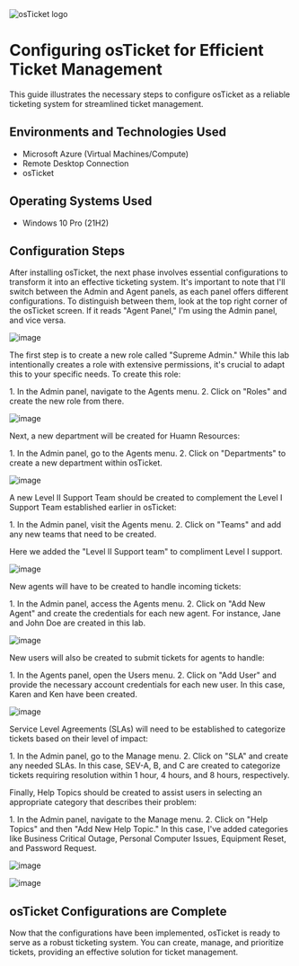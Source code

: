 <img src="https://i.imgur.com/Clzj7Xs.png" alt="osTicket logo"/>
<h1>Configuring osTicket for Efficient Ticket Management</h1>
This guide illustrates the necessary steps to configure osTicket as a reliable ticketing system for streamlined ticket management.

<h2>Environments and Technologies Used</h2>

- Microsoft Azure (Virtual Machines/Compute)
- Remote Desktop Connection
- osTicket 

<h2>Operating Systems Used</h2>

- Windows 10 Pro (21H2)

<h2>Configuration Steps</h2>

<p>
After installing osTicket, the next phase involves essential configurations to transform it into an effective ticketing system. It's important to note that I'll switch between the Admin and Agent panels, as each panel offers different configurations. To distinguish between them, look at the top right corner of the osTicket screen. If it reads "Agent Panel," I'm using the Admin panel, and vice versa.

![image](https://github.com/itnatepena/post-install-config/assets/147539410/d156d596-cbe2-45b6-aed2-3fce62e7dba6)

</p>

<p>
The first step is to create a new role called "Supreme Admin." While this lab intentionally creates a role with extensive permissions, it's crucial to adapt this to your specific needs. To create this role:
</p>

<p>
1. In the Admin panel, navigate to the Agents menu.
2. Click on "Roles" and create the new role from there.
</p>

![image](https://github.com/itnatepena/post-install-config/assets/147539410/3b52923b-382e-40c2-a68a-86b012179b71)

<p>
Next, a new department will be created for Huamn Resources:
</p>

<p>
1. In the Admin panel, go to the Agents menu.
2. Click on "Departments" to create a new department within osTicket.

![image](https://github.com/itnatepena/post-install-config/assets/147539410/feabc4a3-9f5a-4d53-89c4-1a20175474b4)

</p>

<p>
A new Level II Support Team should be created to complement the Level I Support Team established earlier in osTicket:
</p>

<p>
1. In the Admin panel, visit the Agents menu.
2. Click on "Teams" and add any new teams that need to be created.

Here we added the "Level II Support team" to compliment Level I support.
  
![image](https://github.com/itnatepena/post-install-config/assets/147539410/c543a659-51ae-49e6-ad7f-2f7a5052fb41)

</p>

<p>
New agents will have to be created to handle incoming tickets:
</p>

<p>
1. In the Admin panel, access the Agents menu.
2. Click on "Add New Agent" and create the credentials for each new agent. For instance, Jane and John Doe are created in this lab.
  
![image](https://github.com/itnatepena/post-install-config/assets/147539410/86e326c2-c7f2-44e3-be0a-be55bb1388bf)

</p>

<p>
New users will also be created to submit tickets for agents to handle:
</p>

<p>
1. In the Agents panel, open the Users menu.
2. Click on "Add User" and provide the necessary account credentials for each new user. In this case, Karen and Ken have been created.

![image](https://github.com/itnatepena/post-install-config/assets/147539410/5143ab0d-c697-4ec2-8b95-9ae494ca19fb)

</p>

<p>
Service Level Agreements (SLAs) will need to be established to categorize tickets based on their level of impact:
</p>

<p>
1. In the Admin panel, go to the Manage menu.
2. Click on "SLA" and create any needed SLAs. In this case, SEV-A, B, and C are created to categorize tickets requiring resolution within 1 hour, 4 hours, and 8 hours, respectively.
</p>

<p>
Finally, Help Topics should be created to assist users in selecting an appropriate category that describes their problem:
</p>

<p>
1. In the Admin panel, navigate to the Manage menu.
2. Click on "Help Topics" and then "Add New Help Topic." In this case, I've added categories like Business Critical Outage, Personal Computer Issues, Equipment Reset, and Password Request.
  
![image](https://github.com/itnatepena/post-install-config/assets/147539410/7346b4f5-ed76-4c7e-a78b-95baf42e12c2)

![image](https://github.com/itnatepena/post-install-config/assets/147539410/20ba73ea-e3c1-469c-8bca-3e450e4973e4)



</p>

<h2>osTicket Configurations are Complete</h2>

Now that the configurations have been implemented, osTicket is ready to serve as a robust ticketing system. You can create, manage, and prioritize tickets, providing an effective solution for ticket management.
